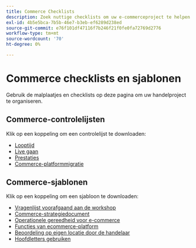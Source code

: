 ```yaml
---
title: Commerce Checklists
description: Zoek nuttige checklists om uw e-commerceproject te helpen organiseren.
exl-id: 4b5e5bca-7b5b-46e7-b3eb-ef6289d238ed
source-git-commit: e76f101df47116f7b246f21f0fe0fa72769d2776
workflow-type: tm+mt
source-wordcount: '70'
ht-degree: 0%

---
```


# Commerce checklists en sjablonen

Gebruik de malplaatjes en checklists op deze pagina om uw handelproject te organiseren.

## Commerce-controlelijsten

Klik op een koppeling om een controlelijst te downloaden:

- [Looptijd](../../assets/playbooks/checklists/maturity.pptx)
- [Live gaan](../../assets/playbooks/checklists/go-live.pptx)
- [Prestaties](../../assets/playbooks/checklists/performance.pptx)
- [Commerce-platformmigratie](../../assets/playbooks/checklists/commerce-platform-migration.pptx)

## Commerce-sjablonen

Klik op een koppeling om een sjabloon te downloaden:

- [Vragenlijst voorafgaand aan de workshop](../../assets/playbooks/templates/requirements-questionnaire.pptx)
- [Commerce-strategiedocument](../../assets/playbooks/templates/commerce-strategy-document.pptx)
- [Operationele gereedheid voor e-commerce](../../assets/playbooks/templates/ecommerce-operational-readiness.pptx)
- [Functies van ecommerce-platform](../../assets/playbooks/templates/ecommerce-platform-features.pptx)
- [Beoordeling op eigen locatie door de handelaar](../../assets/playbooks/templates/merchant-self-site-assessment.pptx)
- [Hoofdletters gebruiken](../../assets/playbooks/templates/use-case.pptx)

